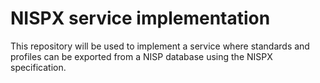 # NISPX service implementation

This repository will be used to implement a service where standards and profiles can be exported from a NISP database using the NISPX specification.
